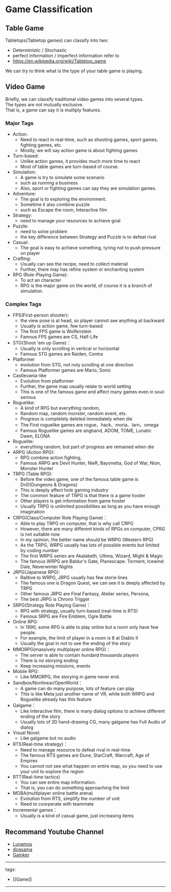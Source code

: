 # Game Classification

## Table Game
Tabletops(Tabletop games) can classify into two:
* Deterministic / Stochastic
* perfect information / imperfect information
refer to
* https://en.wikipedia.org/wiki/Tabletop_game

We can try to think what is the type of your table game is playing.

## Video Game
Briefly, we can classify traditional video games into several types.  
The types are not mutually exclusive.  
That is, a game can say it is multiply features.  

### Major Tags
* Action:
  * Need to react in real-time, such as shooting games, sport games, fighting games, etc.
  * Mostly, we will say action game is about fighting games
* Turn-based: 
  * Unlike action games, it provides much more time to react
  * Most of table games are turn-based of course.
* Simulation:
  * A game is try to simulate some scenario
  * such as running a business
  * Also, sport or fighting games can say they are simulation games. 
* Adventure:
  * The goal is to exploring the environment.
  * Sometime it also combine puzzle
  * such as Escape the room, Interactive film
* Strategy:
  * need to manage your resources to achieve goal
* Puzzle:
  * need to solve problem
  * the key difference between Strategy and Puzzle is to defeat rival
* Casual:
  * The goal is easy to achieve something, tyring not to push pressure on player
* Crafting:
  * Usually can see the recipe, need to collect material
  * Further, there may has refine system or enchanting system
* RPG (Role-Playing Game):
  * To act an character
  * RPG is the major game on the world, of course it is a branch of simulation.

### Complex Tags
* FPS(First-person shooter):
  * the view pose is at head, so player cannot see anything at backward
  * Usually is action game, few turn-based
  * The first FPS game is Wolfenstein
  * Famous FPS games are CS, Half-Life
* STG(Shoot 'em up Game)：
  * Usually is only scrolling in vertical or horizontal
  * Famous STG games are Raiden, Contra
* Platformer
  * evolution from STG, not noly scrolling at one direction
  * Famous Platformer games are Mario, Sonic
* Castlevania-like
  * Evolution from platformer
  * Further, the game map usually relate to world setting
  * This is one of the famous game and affect many games even in soul-serious
* Roguelike:
  * A kind of RPG but everything random,
  * Random map, random monster, random event, etx.
  * Progress is completely deleted immediately when die
  * The First roguelike games are rogue、hack、moria、larn、omega
  * Famous Roguelike games are angband, ADOM, TOME, Lunatic Dawn, ELONA
* Roguelite:
  * everything random, but part of progress are remained when die
* ARPG (Action RPG):
  * RPG combine action fighting,
  * Famous ARPG are Devil Hunter, NieR, Bayonetta, God of War, Nion, Monster Hunter
* TRPG (Table RPG):
  * Before the video game, one of the famous table game is DnD(Dungeons & Dragons)
  * This is deeply affect hole gaming industry
  * The common feature of TRPG is that there is a game hoster
  * Other players is get information from game hoster
  * Usually TRPG is unlimited possibilities as long as you have enough imagination
* CRPG(Class/Computer Role Playing Game)：
  * Able to play TRPG on computer, that is why call CRPG
  * However, there are many different kinds of RPGs on computer, CPRG is not suitable now
  * In my opinion, the better name should be WRPG (Western RPG)
  * As the TRPG, WRPG usually has lots of possible events but limited by coding number
  * The first WRPG series are Akalabeth, Ultima, Wizard, Might & Magic
  * The famous WRPG are Baldur's Gate, Planescape: Torment, Icewind Dale, Neverwinter Nights
* JRPG(Japanese RPG):
  * Ralitive to WRPG, JRPG usually has few storie lines
  * The famous one is Dragon Quest, we can see it is deeply affected by TRPG 
  * Other famous JRPG are Final Fantasy, Atelier series, Persona, 
  * The best JRPG is Chrono Trigger
* SRPG(Strategy Role Playing Game)：
  * RPG with strategy, usually turn-based (real-time is RTS)
  * Famous SRPG are Fire Emblem, Ogre Battle
* Online RPG:
  * In 1990, some RPG is able to play online but a room only have few people.
  * For example, the limit of player in a room is 8 at Diablo II 
  * Usually the goal in not to see the ending of the story
* MMORPG(massively multiplayer online RPG)：
  * The server is able to contain hundard thousands players
  * There is no storying ending
  * Keep increasing missions, events
* Mobile RPG:
  * Like MMORPG, the storying in game never end.
* Sandbox/Nonlinear/OpenWorld：
  * A game can do many purpose, lots of feature can play
  * This is like Meta just another name of VR, while both WRPG and Roguelike already has this feature
* Galgame：
  * Like Interactive film, there is many dialog options to achieve different ending of the story
  * Usually lots of 2D hand-drawing CG, many galgame has Full Audio of dialog
* Visual Novel:
  * Like galgame but no audio
* RTS(Real-time strategy)：
  * Need to manage resource to defeat rival in real-time 
  * The famous RTS games are Dune, StarCraft, Warcraft, Age of Empires
  * You cannot not see what happen on entire map, so you need to use your unit to explore the region
* RTT(Real-time tactics)
  * You can see entire map information.
  * That is, you can do something approaching the limit 
* MOBA(multiplayer online battle arena)
  * Evolution from RTS, simplify the number of unit
  * Need to coorperate with teammate
* Incremental games：
  * Usually is a kind of casual game, just increasing items

## Recommand Youtube Channel
* [Lunamos](https://www.youtube.com/c/LunamosGaming)
* [dogsama](https://www.youtube.com/c/dogsama)
* [Gamker](https://www.youtube.com/channel/UCLgGLSFMZQB8c0WGcwE49Gw)

---
tags:
  - [[Game]]
  
---
